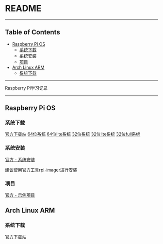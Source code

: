 # README

<!-- File: README.md -->
<!-- Auther: YJ -->
<!-- Email: yj1516268@outlook.com -->
<!-- Created Time: 2021-06-08 16:27:01 -->

---

## Table of Contents

<!-- vim-markdown-toc GFM -->

* [Raspberry Pi OS](#raspberry-pi-os)
    * [系统下载](#系统下载)
    * [系统安装](#系统安装)
    * [项目](#项目)
* [Arch Linux ARM](#arch-linux-arm)
    * [系统下载](#系统下载-1)

<!-- vim-markdown-toc -->

---

Raspberry Pi学习记录

---

## Raspberry Pi OS

### 系统下载

[官方下载站](https://downloads.raspberrypi.org)
[64位系统](https://downloads.raspberrypi.org/raspios_arm64/images)
[64位lite系统](https://downloads.raspberrypi.org/raspios_lite_arm64/images)
[32位系统](https://downloads.raspberrypi.org/raspios_armhf/images)
[32位lite系统](https://downloads.raspberrypi.org/raspios_lite_armhf/images)
[32位full系统](https://downloads.raspberrypi.org/raspios_full_armhf/images)

### 系统安装

[官方 - 系统安装](https://www.raspberrypi.org/documentation/installation/installing-images/README.md)

建议使用官方工具[rpi-imager](https://github.com/raspberrypi/rpi-imager)进行安装

### 项目

[官方 - 示例项目](https://projects.raspberrypi.org/zh-CN/projects)

## Arch Linux ARM

### 系统下载

[官方下载站](https://archlinuxarm.org/about/downloads)
